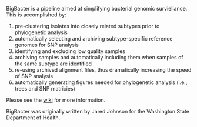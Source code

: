 BigBacter is a pipeline aimed at simplifying bacterial genomic surviellance.
This is accomplished by:
1) pre-clustering isolates into closely related subtypes prior to phylogenetic analysis
2) automatically selecting and archiving subtype-specific reference genomes for SNP analysis
3) identifying and excluding low quality samples
4) archiving samples and automatically including them when samples of the same subtype are identified
5) re-using archived alignment files, thus dramatically increasing the speed of SNP analysis
6) automatically generating figures needed for phylogenetic analysis (i.e., trees and SNP matricies)

Please see the [wiki](https://github.com/DOH-JDJ0303/bigbacter-nf/wiki) for more information.

BigBacter was originally written by Jared Johnson for the Washington State Department of Health.
